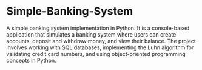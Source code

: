 # Simple-Banking-System
A simple banking system implementation in Python. It is a console-based application that simulates a banking system where users can create accounts, deposit and withdraw money, and view their balance. The project involves working with SQL databases, implementing the Luhn algorithm for validating credit card numbers, and using object-oriented programming concepts in Python.
